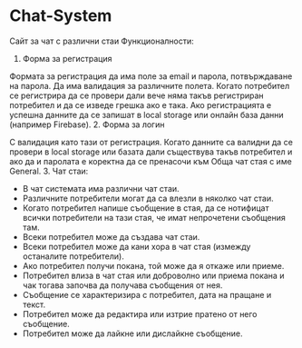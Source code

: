 # Chat-System
Сайт за чат с различни стаи
Функционалности:
1. Форма за регистрация

  Формата за регистрация да има поле за email и парола, потвърждаване на парола. Да има валидация за различните полета. Когато потребител се регистрира да се провери       дали вече няма такъв регистриран потребител и да се изведе грешка ако е така. Ако регистрацията е успешна данните да се запишат в local storage или онлайн база данни     (например Firebase).
2. Форма за логин

  С валидация като тази от регистрация. Когато данните са валидни да се провери в local storage или базата дали съществува такъв потребител и ако да и паролата е           коректна да се пренасочи към Обща чат стая с име General.
3. Чат стаи:

  - В чат системата има различни чат стаи.
  - Различните потребители могат да са влезли в няколко чат стаи.
  - Когато потребител напише съобщение в стая, да се нотифицат всички потребители на тази стая, че имат непрочетени съобщения там.
  - Всеки потребител може да създава чат стаи.
  - Всеки потребител може да кани хора в чат стая (измежду останалите потребители).
  - Ако потребител получи покана, той може да я откаже или приеме.
  - Потребител влиза в чат стая или доброволно или приема покана и чак тогава започва да получава съобщения от нея.
  - Съобщение се характеризира с потребител, дата на пращане и текст.
  - Потребител може да редактира или изтрие пратено от него съобщение.
  - Потребител може да лайкне или дислайкне съобщение.
